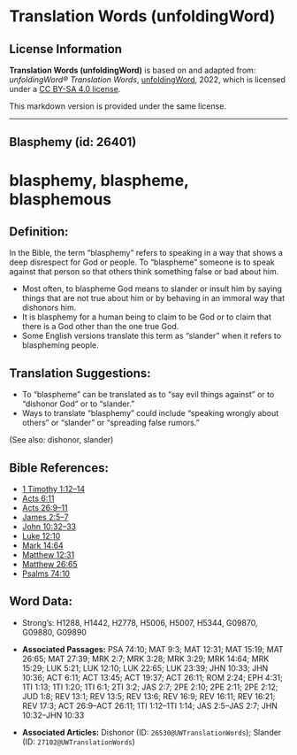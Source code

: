 # Translation Words (unfoldingWord)

## License Information

**Translation Words (unfoldingWord)** is based on and adapted from: _unfoldingWord® Translation Words_, [unfoldingWord](https://unfoldingword.org/utw), 2022, which is licensed under a [CC BY-SA 4.0 license](https://creativecommons.org/licenses/by-sa/4.0/legalcode.en).

This markdown version is provided under the same license.



--------------------------------

## Blasphemy (id: 26401)

blasphemy, blaspheme, blasphemous
=================================

Definition:
-----------

In the Bible, the term “blasphemy” refers to speaking in a way that shows a deep disrespect for God or people. To “blaspheme” someone is to speak against that person so that others think something false or bad about him.

* Most often, to blaspheme God means to slander or insult him by saying things that are not true about him or by behaving in an immoral way that dishonors him.
* It is blasphemy for a human being to claim to be God or to claim that there is a God other than the one true God.
* Some English versions translate this term as “slander” when it refers to blaspheming people.

Translation Suggestions:
------------------------

* To “blaspheme” can be translated as to “say evil things against” or to “dishonor God” or to “slander.”
* Ways to translate “blasphemy” could include “speaking wrongly about others” or “slander” or “spreading false rumors.”

(See also: dishonor, slander)

Bible References:
-----------------

* [1 Timothy 1:12–14](https://ref.ly/1Tim1:12-1Tim1:14)
* [Acts 6:11](https://ref.ly/Acts6:11)
* [Acts 26:9–11](https://ref.ly/Acts26:9-Acts26:11)
* [James 2:5–7](https://ref.ly/Jas2:5-Jas2:7)
* [John 10:32–33](https://ref.ly/John10:32-John10:33)
* [Luke 12:10](https://ref.ly/Luke12:10)
* [Mark 14:64](https://ref.ly/Mark14:64)
* [Matthew 12:31](https://ref.ly/Matt12:31)
* [Matthew 26:65](https://ref.ly/Matt26:65)
* [Psalms 74:10](https://ref.ly/Ps74:10)

Word Data:
----------

* Strong’s: H1288, H1442, H2778, H5006, H5007, H5344, G09870, G09880, G09890

* **Associated Passages:** PSA 74:10; MAT 9:3; MAT 12:31; MAT 15:19; MAT 26:65; MAT 27:39; MRK 2:7; MRK 3:28; MRK 3:29; MRK 14:64; MRK 15:29; LUK 5:21; LUK 12:10; LUK 22:65; LUK 23:39; JHN 10:33; JHN 10:36; ACT 6:11; ACT 13:45; ACT 19:37; ACT 26:11; ROM 2:24; EPH 4:31; 1TI 1:13; 1TI 1:20; 1TI 6:1; 2TI 3:2; JAS 2:7; 2PE 2:10; 2PE 2:11; 2PE 2:12; JUD 1:8; REV 13:1; REV 13:5; REV 13:6; REV 16:9; REV 16:11; REV 16:21; REV 17:3; ACT 26:9–ACT 26:11; 1TI 1:12–1TI 1:14; JAS 2:5–JAS 2:7; JHN 10:32–JHN 10:33
* **Associated Articles:** Dishonor (ID: `26530@UWTranslationWords`); Slander (ID: `27102@UWTranslationWords`)

